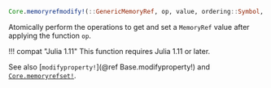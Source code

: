 ```julia
Core.memoryrefmodify!(::GenericMemoryRef, op, value, ordering::Symbol, boundscheck::Bool) -> Pair
```

Atomically perform the operations to get and set a `MemoryRef` value after applying the function `op`.

!!! compat "Julia 1.11"
    This function requires Julia 1.11 or later.


See also [`modifyproperty!`](@ref Base.modifyproperty!) and [`Core.memoryrefset!`](@ref).
